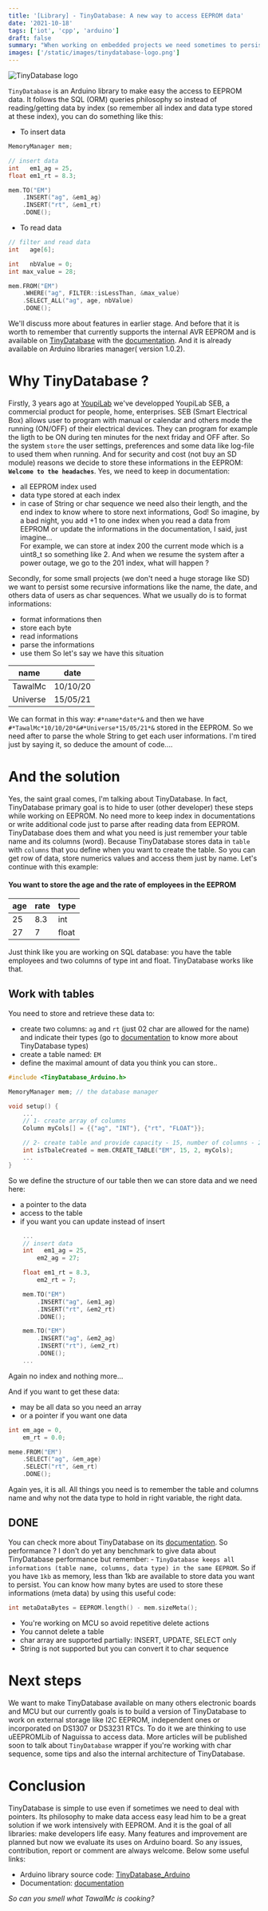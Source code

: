 ```yaml
---
title: '[Library] - TinyDatabase: A new way to access EEPROM data'
date: '2021-10-18'
tags: ['iot', 'cpp', 'arduino']
draft: false
summary: "When working on embedded projects we need sometimes to persist data. We can use so the internal EEPROM of our board and access data through their index. Let's dicover a new library that encapsulate this process."
images: ['/static/images/tinydatabase-logo.png']
---
```


![TinyDatabase logo](/static/images/tinydatabase-logo.png)

`TinyDatabase` is an Arduino library to make easy the access to EEPROM data. It follows the SQL (ORM) queries philosophy so instead of reading/getting data by index (so remember all index and data type stored at these index), you can do something like this:

- To insert data

```cpp
MemoryManager mem;

// insert data
int   em1_ag = 25,
float em1_rt = 8.3;

mem.TO("EM")
	.INSERT("ag", &em1_ag)
	.INSERT("rt", &em1_rt)
	.DONE();

```

- To read data

```cpp
// filter and read data
int   age[6];

int   nbValue = 0;
int max_value = 28;

mem.FROM("EM")
	.WHERE("ag", FILTER::isLessThan, &max_value)
	.SELECT_ALL("ag", age, nbValue)
	.DONE();
```

We'll discuss more about features in earlier stage. And before that it is worth to remember that currently supports the internal AVR EEPROM and is available on [TinyDatabase](https://github.com/TawalMc/TinyDatabase_Arduino) with the [documentation](tinydatabase-doc.vercel.app). And it is already available on Arduino libraries manager( version 1.0.2).

# Why TinyDatabase ?

Firstly, 3 years ago at [YoupiLab](http://youpilab.com/) we've developped YoupiLab SEB, a commercial product for people, home, enterprises. SEB (Smart Electrical Box) allows user to program with manual or calendar and others mode the running (ON/OFF) of their electrical devices. They can program for example the ligth to be ON during ten minutes for the next friday and OFF after. So the system `store` the user settings, preferences and some data like log-file to used them when running. And for security and cost (not buy an SD module) reasons we decide to store these informations in the EEPROM: **`Welcome to the headaches`**.
Yes, we need to keep in documentation:

- all EEPROM index used
- data type stored at each index
- in case of String or char sequence we need also their length, and the end index to know where to store next informations, God!
  So imagine, by a bad night, you add +1 to one index when you read a data from EEPROM or update the informations in the documentation, I said, just imagine...  
  For example, we can store at index 200 the current mode which is a uint8_t so something like 2. And when we resume the system after a power outage, we go to the 201 index, what will happen ?

Secondly, for some small projects (we don't need a huge storage like SD) we want to persist some recursive informations like the name, the date, and others data of users as char sequences. What we usually do is to format informations:

- format informations then
- store each byte
- read informations
- parse the informations
- use them
  So let's say we have this situation

| name     | date     |
| -------- | -------- |
| TawalMc  | 10/10/20 |
| Universe | 15/05/21 |

We can format in this way: `#*name*date*&` and then we have `#*TawalMc*10/10/20*&#*Universe*15/05/21*&` stored in the EEPROM. So we need after to parse the whole String to get each user informations. I'm tired just by saying it, so deduce the amount of code....

# And the solution

Yes, the saint graal comes, I'm talking about TinyDatabase. In fact, TinyDatabase primary goal is to hide to user (other developer) these steps while working on EEPROM. No need more to keep index in documentations or write additional code just to parse after reading data from EEPROM. TinyDatabase does them and what you need is just remember your table name and its columns (word). Because TinyDatabase stores data in `table` with `columns` that you define when you want to create the table. So you can get row of data, store numerics values and access them just by name. Let's continue with this example:

#### You want to store the age and the rate of employees in the EEPROM

| age | rate | type  |
| --- | ---- | ----- |
| 25  | 8.3  | int   |
| 27  | 7    | float |

Just think like you are working on SQL database: you have the table employees and two columns of type int and float. TinyDatabase works like that.

## Work with tables

You need to store and retrieve these data to:

- create two columns: `ag` and `rt` (just 02 char are allowed for the name) and indicate their
  types (go to [documentation](tinydatabase-doc.vercel.app) to know more about TinyDatabase types)
- create a table named: `EM`
- define the maximal amount of data you think you can store..

```cpp
#include <TinyDatabase_Arduino.h>

MemoryManager mem; // the database manager

void setup() {
	...
	// 1- create array of columns
  	Column myCols[] = {{"ag", "INT"}, {"rt", "FLOAT"}};

	// 2- create table and provide capacity - 15, number of columns - 2 and table name - EM
	int isTbaleCreated = mem.CREATE_TABLE("EM", 15, 2, myCols);
	...
}
```

So we define the structure of our table then we can store data and we need here:

- a pointer to the data
- access to the table
- if you want you can update instead of insert

```cpp
	...
	// insert data
	int   em1_ag = 25,
		em2_ag = 27;

	float em1_rt = 8.3,
		em2_rt = 7;

	mem.TO("EM")
		.INSERT("ag", &em1_ag)
		.INSERT("rt", &em2_rt)
		.DONE();

	mem.TO("EM")
		.INSERT("ag", &em2_ag)
		.INSERT("rt"), &em2_rt)
		.DONE();
	...
```

Again no index and nothing more...

And if you want to get these data:

- may be all data so you need an array
- or a pointer if you want one data

```cpp
int em_age = 0,
	em_rt = 0.0;

meme.FROM("EM")
	.SELECT("ag", &em_age)
	.SELECT("rt", &em_rt)
	.DONE();
```

Again yes, it is all. All things you need is to remember the table and columns name and why not the data type to hold in right variable, the right data.

## DONE

You can check more about TinyDatabase on its [documentation](tinydatabase-doc.vercel.app).
So performance ?
I don't do yet any benchmark to give data about TinyDatabase performance but remember: - `TinyDatabase keeps all informations (table name, columns, data type) in the same EEPROM`. So if you have `1kb` as memory, less than 1kb are available to store data you want to persist.
You can know how many bytes are used to store these informations (meta data) by using this useful code:

```cpp
int metaDataBytes = EEPROM.length() - mem.sizeMeta();
```

- You're working on MCU so avoid repetitive delete actions
- You cannot delete a table
- char array are supported partially: INSERT, UPDATE, SELECT only
- String is not supported but you can convert it to char sequence

# Next steps

We want to make TinyDatabase available on many others electronic boards and MCU but our currently goals is to build a version of TinyDatabase to work on external storage like I2C EEPROM, independent ones or incorporated on DS1307 or DS3231 RTCs. To do it we are thinking to use uEEPROMLib of Naguissa to access data. More articles will be published soon to talk about `TinyDatabase` wrapper if you're working with char sequence, some tips and also the internal architecture of TinyDatabase.

# Conclusion

TinyDatabase is simple to use even if sometimes we need to deal with pointers. Its philosophy to make data access easy lead him to be a great solution if we work intensively with EEPROM. And it is the goal of all libraries: make developers life easy. Many features and improvement are planned but now we evaluate its uses on Arduino board. So any issues, contribution, report or comment are always welcome.
Below some useful links:

- Arduino library source code: [TinyDatabase_Arduino](https://github.com/TawalMc/TinyDatabase_Arduino)
- Documentation: [documentation](tinydatabase-doc.vercel.app)

_So can you smell what TawalMc is cooking?_
